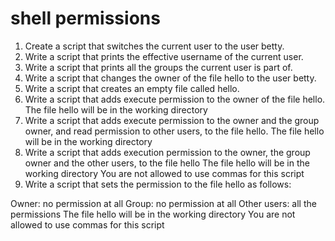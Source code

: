 # shell permissions
1. Create a script that switches the current user to the user betty.
2. Write a script that prints the effective username of the current user.
3. Write a script that prints all the groups the current user is part of.
4. Write a script that changes the owner of the file hello to the user betty.
5. Write a script that creates an empty file called hello.
6. Write a script that adds execute permission to the owner of the file hello. 
	The file hello will be in the working directory
7. Write a script that adds execute permission to the owner and the group owner, and read permission to other users, to the file hello. The file hello will be in the working directory
8. Write a script that adds execution permission to the owner, the group owner and the other users, to the file hello
	The file hello will be in the working directory
	You are not allowed to use commas for this script
9. Write a script that sets the permission to the file hello as follows:

Owner: no permission at all
Group: no permission at all
Other users: all the permissions
The file hello will be in the working directory You are not allowed to use commas for this script


